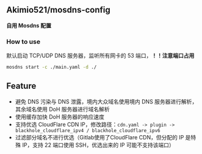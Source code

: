 ## Akimio521/mosdns-config

**自用 Mosdns 配置**

### How to use
默认启动 TCP/UDP DNS 服务器，监听所有网卡的 53 端口，**！！注意端口占用**
```bash
mosdns start -c ./main.yaml -d ./
```

## Feature
- 避免 DNS 污染与 DNS 泄露，境内大众域名使用境内 DNS 服务器进行解析，其余域名使用 DoH 服务器进行域名解析
- 使用缓存加快 DoH 服务器的响应速度
- 支持优选 CloudFlare CDN IP，修改路径：`cdn.yaml -> plugin -> blackhole_cloudflare_ipv4 / blackhole_cloudflare_ipv6`
- 过滤部分域名不进行优选（Gitlab使用了CloudFlare CDN，但分配的 IP 是特殊 IP，支持 22 端口使用 SSH，优选出来的 IP 可能不支持该端口）
